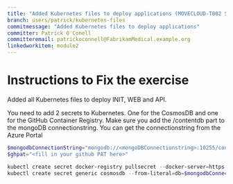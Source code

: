 ```yaml
---
title: "Added Kubernetes files to deploy applications (MOVECLOUD-T002 Solution)"
branch: users/patrick/kubernetes-files
commitmessage: "Added Kubernetes files to deploy applications"
committer: Patrick O'Conell
committeremail: patrickoconnell@FabrikamMedical.example.org
linkedworkitem: module2
---
```


# Instructions to Fix the exercise
Added all Kubernetes files to deploy INIT, WEB and API. 

You need to add 2 secrets to Kubernetes. One for the CosmosDB and one for the GitHub Container Registry. Make sure you add the /contentdb part to the mongoDB connectionstring. You can get the connectionstring from the Azure Portal

```powershell
$mongodbConnectionString="mongodb://<mongoDBConnectionstring>:10255/contentdb?ssl=true&replicaSet=globaldb"
$ghpat="<fill in your github PAT here>"

kubectl create secret docker-registry pullsecret --docker-server=https://ghcr.io/ --docker-username=notneeded --docker-password=$ghpat
kubectl create secret generic cosmosdb --from-literal=db=$mongodbConnectionString
```
